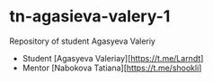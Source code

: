 # tn-agasieva-valery-1
Repository of student Agasyeva Valeriy

* Student [Agasyeva Valeriay][https://t.me/Larndt]
* Mentor [Nabokova Tatiana][https://t.me/shookli]